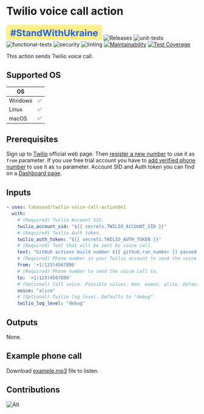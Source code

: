 # Twilio voice call action

[![Stand With Ukraine](https://raw.githubusercontent.com/vshymanskyy/StandWithUkraine/main/badges/StandWithUkraine.svg)](https://stand-with-ukraine.pp.ua)
![Releases](https://img.shields.io/github/v/release/fabasoad/twilio-voice-call-action?include_prereleases)
![unit-tests](https://github.com/fabasoad/twilio-voice-call-action/actions/workflows/unit-tests.yml/badge.svg)
![functional-tests](https://github.com/fabasoad/twilio-voice-call-action/actions/workflows/functional-tests.yml/badge.svg)
![security](https://github.com/fabasoad/twilio-voice-call-action/actions/workflows/security.yml/badge.svg)
![linting](https://github.com/fabasoad/twilio-voice-call-action/actions/workflows/linting.yml/badge.svg)
[![Maintainability](https://api.codeclimate.com/v1/badges/99ae71f3775872bc4338/maintainability)](https://codeclimate.com/github/fabasoad/twilio-voice-call-action/maintainability)
[![Test Coverage](https://api.codeclimate.com/v1/badges/99ae71f3775872bc4338/test_coverage)](https://codeclimate.com/github/fabasoad/twilio-voice-call-action/test_coverage)

This action sends Twilio voice call.

## Supported OS

<!-- prettier-ignore-start -->
| OS      |                    |
|---------|--------------------|
| Windows | :white_check_mark: |
| Linux   | :white_check_mark: |
| macOS   | :white_check_mark: |
<!-- prettier-ignore-end -->

## Prerequisites

Sign up to [Twilio](https://twilio.com) official web page. Then [register a new
number](https://www.twilio.com/console/voice/numbers) to use it as `from` parameter.
If you use free trial account you have to [add verified phone number](https://support.twilio.com/hc/en-us/articles/223180048-Adding-a-Verified-Phone-Number-or-Caller-ID-with-Twilio)
to use it as `to` parameter. Account SID and Auth token you can find on a [Dashboard
page](https://www.twilio.com/console).

## Inputs

```yaml
- uses: fabasoad/twilio-voice-call-action@v1
  with:
    # (Required) Twilio Account SID.
    twilio_account_sid: "${{ secrets.TWILIO_ACCOUNT_SID }}"
    # (Required) Twilio Auth token.
    twilio_auth_token: "${{ secrets.TWILIO_AUTH_TOKEN }}"
    # (Required) Text that will be sent by voice call.
    text: "GitHub actions build number ${{ github.run_number }} passed successfully."
    # (Required) Phone number in your Twilio account to send the voice call from.
    from: '+1(123)4567890'
    # (Required) Phone number to send the voice call to.
    to: '+1(123)4567809'
    # (Optional) Call voice. Possible values: man, woman, alice. Defaults to "alice".
    voice: "alice"
    # (Optional) Twilio log level. Defaults to "debug".
    twilio_log_level: "debug"
```

## Outputs

None.

## Example phone call

Download [example.mp3](https://raw.githubusercontent.com/fabasoad/twilio-voice-call-action/main/example.mp3)
file to listen.

## Contributions

![Alt](https://repobeats.axiom.co/api/embed/379948bad849c09fd6752bbdcd4aec28c0c25617.svg "Repobeats analytics image")
